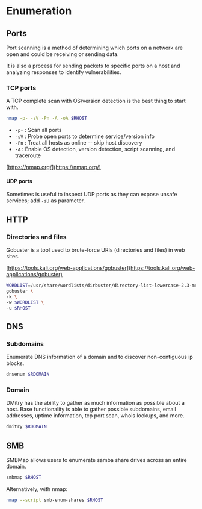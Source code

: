 # Enumeration

## Ports

Port scanning is a method of determining which ports on a network are open and could be receiving or sending data.

It is also a process for sending packets to specific ports on a host and analyzing responses to identify vulnerabilities.

### TCP ports

A TCP complete scan with OS/version detection is the best thing to start with.

```sh
nmap -p- -sV -Pn -A -oA $RHOST
```

* `-p-` : Scan all ports
* `-sV` : Probe open ports to determine service/version info
* `-Pn` : Treat all hosts as online -- skip host discovery
* `-A` : Enable OS detection, version detection, script scanning, and traceroute

[https://nmap.org/](https://nmap.org/)

#### UDP ports

Sometimes is useful to inspect UDP ports as they can expose unsafe services; add `-sU` as parameter.

## HTTP

### Directories and files

Gobuster is a tool used to brute-force URIs (directories and files) in web sites.

[https://tools.kali.org/web-applications/gobuster](https://tools.kali.org/web-applications/gobuster)

```sh
WORDLIST=/usr/share/wordlists/dirbuster/directory-list-lowercase-2.3-medium.txt
gobuster \
-k \
-w $WORDLIST \
-u $RHOST
```

## DNS

### Subdomains

Enumerate DNS information of a domain and to discover non-contiguous ip blocks.

```sh
dnsenum $RDOMAIN
```

### Domain

DMitry has the ability to gather as much information as possible about a host. Base functionality is able to gather possible subdomains, email addresses, uptime information, tcp port scan, whois lookups, and more.

```sh
dmitry $RDOMAIN
```

## SMB

SMBMap allows users to enumerate samba share drives across an entire domain.

```sh
smbmap $RHOST
```

Alternatively, with nmap:

```sh
nmap --script smb-enum-shares $RHOST
```